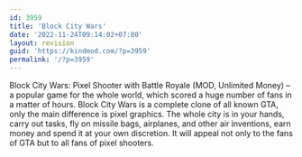 ```yaml
---
id: 3959
title: 'Block City Wars'
date: '2022-11-24T09:14:02+07:00'
layout: revision
guid: 'https://kindmod.com/?p=3959'
permalink: '/?p=3959'
---
```


Block City Wars: Pixel Shooter with Battle Royale (MOD, Unlimited Money) – a popular game for the whole world, which scored a huge number of fans in a matter of hours. Block City Wars is a complete clone of all known GTA, only the main difference is pixel graphics. The whole city is in your hands, carry out tasks, fly on missile bags, airplanes, and other air inventions, earn money and spend it at your own discretion. It will appeal not only to the fans of GTA but to all fans of pixel shooters.